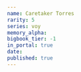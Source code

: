 ```yaml
---
name: Caretaker Torres
rarity: 5
series: voy
memory_alpha:
bigbook_tier: -1
in_portal: true
date:
published: true
---
```




